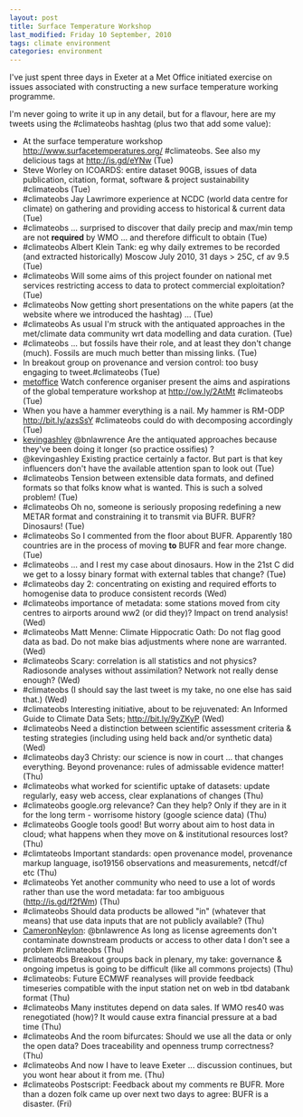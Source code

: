 ```yaml
---
layout: post
title: Surface Temperature Workshop
last_modified: Friday 10 September, 2010
tags: climate environment
categories: environment
---
```


I've just spent three days in Exeter at a Met Office initiated exercise on issues associated with constructing a new surface temperature working programme.

I'm never going to write it up in any detail, but for a flavour, here are my tweets using the #climateobs hashtag (plus two that add some value):

* At the surface temperature workshop http://www.surfacetemperatures.org/ #climateobs.  See also my delicious tags at http://is.gd/eYNw (Tue)
* Steve Worley on ICOARDS: entire dataset 90GB, issues of data publication, citation, format, software &amp; project sustainability #climateobs (Tue)
* #climateobs Jay Lawrimore experience at NCDC (world data centre for climate) on gathering and providing access to historical &amp; current data (Tue)
* #climateobs ... surprised to discover that daily precip and  max/min temp are not **required** by WMO ... and therefore difficult to obtain (Tue)
* #climateobs Albert Klein Tank: eg why daily extremes to be recorded (and extracted historically) Moscow July 2010, 31 days &gt; 25C, cf av 9.5 (Tue)
* #climateobs Will some aims of this project founder on national met services restricting access to data to protect commercial exploitation? (Tue)
* #climateobs Now getting short presentations on the white papers (at the website where we introduced the hashtag) ... (Tue)
* #climateobs  As usual I'm struck with the antiquated approaches in the met/climate data community wrt data modelling and data curation. (Tue)
* #climateobs ... but fossils have their role, and at least they don't change (much).  Fossils are much much better than missing links. (Tue)
* In breakout group on provenance and version control: too busy engaging to tweet.#climateobs (Tue)
* [metoffice](http://twitter.com/metoffice) Watch conference organiser present the aims and aspirations of the global temperature workshop at http://ow.ly/2AtMt #climateobs (Tue)
* When you have a hammer everything is a nail. My hammer is RM-ODP http://bit.ly/azsSsY #climateobs could do with decomposing accordingly (Tue)
* [kevingashley](http://twitter.com/kevingashley) @bnlawrence Are the antiquated approaches because they've been doing it longer (so practice ossifies) ?
* @kevingashley Existing practice certainly a factor. But part is that key influencers don't have the available attention span to look out (Tue)
* #climateobs Tension between extensible data formats, and defined formats so that folks know what is wanted. This is such a solved problem! (Tue)
* #climateobs Oh no, someone is seriously proposing redefining a new METAR format and constraining it to transmit via BUFR. BUFR? Dinosaurs! (Tue)
* #climateobs So I commented from the floor about BUFR. Apparently 180 countries are in the process of moving **to** BUFR and fear more change. (Tue)
* #climateobs ... and I rest my case about dinosaurs. How in the 21st C did we get to a lossy binary format with external tables that change? (Tue)
* #climateobs day 2: concentrating on existing and required efforts to homogenise data to produce consistent records (Wed)
* #climateobs  importance of metadata: some stations moved from city centres to airports around ww2 (or did they)? Impact on trend analysis! (Wed)
* #climateobs Matt Menne: Climate Hippocratic Oath: Do not flag good data as bad. Do not make bias adjustments where none are warranted. (Wed)
* #climateobs Scary: correlation is all statistics and not physics? Radiosonde analyses without assimilation? Network not really dense enough? (Wed)
* #climateobs (I should say the last tweet is my take, no one else has said that.) (Wed)
* #climateobs Interesting initiative, about to be rejuvenated: An Informed Guide to Climate Data Sets; http://bit.ly/9yZKyP (Wed)
* #climateobs Need a distinction between scientific assessment criteria &amp; testing strategies (including using held back and/or synthetic data) (Wed)
* #climateobs day3 Christy: our science is now in court ... that changes everything. Beyond provenance: rules of admissable evidence matter! (Thu)
* #climateobs what worked for scientific uptake of datasets: update regularly, easy web access, clear explanations of changes (Thu)
* #climateobs google.org relevance? Can they help? Only if they are in it for the long term  - worrisome history (google science data) (Thu)
* #climateobs Google tools good! But worry about aim to host data in cloud; what happens when they move on &amp; institutional resources lost? (Thu)
* #climtateobs Important standards: open provenance model, provenance markup language, iso19156 observations and measurements, netcdf/cf etc (Thu)
* #climateobs Yet another community who need to use a lot of words rather than use the word metadata: far too ambiguous (http://is.gd/f2fWm) (Thu)
* #climateobs Should data products be allowed "in" (whatever that means) that use data inputs that are not publicly available? (Thu)
* [CameronNeylon](http://twitter.com/CameronNeylon): @bnlawrence As long as license agreements don't contaminate downstream products or access to other data I don't see a problem #climateobs (Thu)
* #climateobs Breakout groups back in plenary, my take: governance &amp; ongoing impetus is going to be difficult (like all commons projects) (Thu)
* #climateobs: Future ECMWF reanalyses will provide feedback timeseries compatible with the input station net on web in tbd databank format (Thu)
* #climateobs Many institutes depend on data sales. If WMO res40 was renegotiated (how)? It would cause extra financial pressure at a bad time (Thu)
* #climateobs And the room bifurcates: Should we use all the data or only the open data? Does traceability and openness trump correctness? (Thu)
* #climateobs  And now I have to leave Exeter ... discussion continues, but you wont hear about it from me. (Thu)
* #climateobs Postscript: Feedback about my comments re BUFR. More than a dozen folk came up over next two days to agree: BUFR is a disaster. (Fri)
